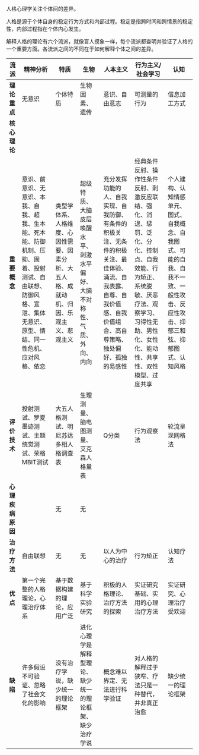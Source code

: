 人格心理学关注个体间的差异。

人格是源于个体自身的稳定行为方式和内部过程。稳定是指跨时间和跨情景的稳定性，内部过程指在个体内心发生。

解释人格的理论有六个流派，就像盲人摸象一样，每个流派都查明并验证了人格的一个重要方面。各流派之间的不同在于如何解释个体之间的差异。



| 流派             | 精神分析                                                     | 特质                                                         | 生物                                                         | 人本主义                                                     | 行为主义/社会学习                                            | 认知                                                         |
| ---------------- | ------------------------------------------------------------ | ------------------------------------------------------------ | ------------------------------------------------------------ | ------------------------------------------------------------ | ------------------------------------------------------------ | ------------------------------------------------------------ |
| **理论重点**     | 无意识                                                       | 个体特质                                                     | 生物因素、遗传                                               | 意识、自由意志                                               | 可测量的行为                                                 | 信息加工方式                                                 |
| **核心理论**     |                                                              |                                                              |                                                              |                                                              |                                                              |                                                              |
| **重要概念**     | 意识、前意识、无意识、本我、自我、超我、生本能、死本能、防御机制、压抑、固着、投射测试、自由联想、防御风格、宣泄、集体无意识、原型、情结、同一性危机、应对风格、依恋 | 类型学体系、人格维度、心因性需要、因素分析、大五人格、成就动机、归因、乐观主义、悲观主义 | 超级特质、大脑皮层唤醒水平、刺激水平偏好、大脑不对称性、气质、外向、内向 | 充分发挥功能的人、自我实现、自我防御、有条件的积极关注、无条件的积极关注、最佳体验、涌流、自我表露、自尊、自我价值感、自我价值组合、高自尊策略、独处偏好、孤独的易感性 | 经典条件反射、操作性条件反射、刺激反应联结、强化、消退、惩罚、泛化、分化、控制点、自我效能、行为矫正、系统脱敏、厌恶疗法、观察学习、习得性无助、男性化、女性化、能动性、共享性、双性模型、过度共享 | 个人建构、认知情感单元、图式、自我概念、自我图式、可能的自我、自我不一致、一般性攻击、反应性攻击、抑郁三和弦、抑郁图式、认知风格 |
| **评价技术**     | 投射测试、罗夏墨迹测试、主题统觉测试、荣格MBIT测试           | 大五人格测试、明尼苏达多相人格调查表                         | 生理测量、脑电图测量、艾克森人格量表                         | Q分类                                                        | 行为观察法                                                   | 轮流呈现网格法                                               |
| **心理疾病原因** |                                                              | 无                                                           | 无                                                           |                                                              |                                                              |                                                              |
| **治疗方法**     | 自由联想                                                     | 无                                                           | 无                                                           | 以人为中心的治疗                                             | 行为矫正                                                     | 认知疗法                                                     |
| **优点**         | 第一个完整的人格理论，心理治疗体系                           | 基于数据构建的理论，应用广泛                                 | 基于科学实验研究                                             | 积极的人格理论、治疗方法的探索                               | 实证研究基础、实用的心理治疗方法                             | 实证研究、心理治疗受欢迎                                     |
| **缺陷**         | 许多假设不可验证、忽略了社会文化的影响                       | 没有治疗学说，缺少统一的理论框架                             | 进化心理学是解释型理论、缺少统一的理论框架、缺少治疗学说     | 概念难以界定、无法进行科学验证                               | 对人格的解释过于狭窄、疗法只是一种替代，并非真正治愈         | 缺少统一的理论框架                                           |


